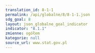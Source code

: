 ```yaml
---
translation_id: 8-1-1
permalink: /api/globalne/8/8-1-1.json
sdg_goal: 8
layout: json_globalne_goal_indicator
indicator: "8.1.1"
zmienne: ogółem
kategorie: null
source_url: www.stat.gov.pl
---
```


